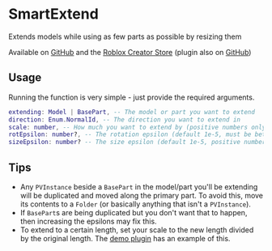 # SmartExtend
Extends models while using as few parts as possible by resizing them

Available on [GitHub](https://github.com/RailTypes/SmartExtend/releases/tag/SmartExtend) and the [Roblox Creator Store](https://create.roblox.com/store/asset/127766719562667) (plugin also on [GitHub](https://github.com/RailTypes/SmartExtend/releases/tag/Plugin))

## Usage
Running the function is very simple - just provide the required arguments.
```lua
extending: Model | BasePart, -- The model or part you want to extend
direction: Enum.NormalId, -- The direction you want to extend in
scale: number, -- How much you want to extend by (positive numbers only)
rotEpsilon: number?, -- The rotation epsilon (default 1e-5, must be between 0 and 1)
sizeEpsilon: number? -- The size epsilon (default 1e-5, positive numbers only)
```

## Tips
- Any `PVInstance` beside a `BasePart` in the model/part you'll be extending will be duplicated and moved along the primary part. To avoid this, move its contents to a `Folder` (or basically anything that isn't a `PVInstance`).
- If `BasePart`s are being duplicated but you don't want that to happen, then increasing the epsilons may fix this.
- To extend to a certain length, set your scale to the new length divided by the original length. The [demo plugin](https://github.com/RailTypes/SmartExtend/blob/main/plugin/Plugin.luau) has an example of this.
